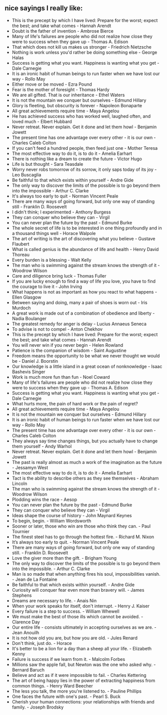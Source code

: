 ## nice sayings I really like:

* This is the precept by which I have lived: Prepare for the worst; expect the best; and take what comes - Hannah Arendt
* Doubt is the father of invention - Ambrose Bierce
* Many of life's failures are people who did not realize how close they were to success when they gave up - Thomas A. Edison
* That which does not kill us makes us stronger - Friedrich Nietzsche
* Nothing is work unless you'd rather be doing something else - George Halas
* Success is getting what you want. Happiness is wanting what you get - Dale Carnegie
* It is an ironic habit of human beings to run faster when we have lost our way - Rollo May
* Either move or be moved - Ezra Pound
* Fear is the mother of foresight - Thomas Hardy
* We are all gifted. That is our inheritance - Ethel Waters
* It is not the mountain we conquer but ourselves - Edmund Hillary
* Glory is fleeting, but obscurity is forever - Napoleon Bonaparte
* All great achievements require time - Maya Angelou
* He has achieved success who has worked well, laughed often, and loved much - Elbert Hubbard
* Never retreat. Never explain. Get it done and let them howl - Benjamin Jowett
* The present time has one advantage over every other - it is our own - Charles Caleb Colton
* If you can't feed a hundred people, then feed just one - Mother Teresa
* The most effective way to do it, is to do it - Amelia Earhart
* There is nothing like a dream to create the future - Victor Hugo
* Life is but thought - Sara Teasdale
* Worry never robs tomorrow of its sorrow, it only saps today of its joy - Leo Buscaglia
* Be faithful to that which exists within yourself - Andre Gide
* The only way to discover the limits of the possible is to go beyond them into the impossible - Arthur C. Clarke
* It's always too early to quit - Norman Vincent Peale
* There are many ways of going forward, but only one way of standing still - Franklin D. Roosevelt
* I didn't think; I experimented - Anthony Burgess
* They can conquer who believe they can - Virgil
* You can never plan the future by the past - Edmund Burke
* The whole secret of life is to be interested in one thing profoundly and in a thousand things well - Horace Walpole
* The art of writing is the art of discovering what you believe - Gustave Flaubert
* What is called genius is the abundance of life and health - Henry David Thoreau
* Every burden is a blessing - Walt Kelly
* The man who is swimming against the stream knows the strength of it - Woodrow Wilson
* Care and diligence bring luck - Thomas Fuller
* If you are lucky enough to find a way of life you love, you have to find the courage to live it - John Irving
* What happens is not as important as how you react to what happens - Ellen Glasgow
* Between saying and doing, many a pair of shoes is worn out - Iris Murdoch
* A great work is made out of a combination of obedience and liberty - Nadia Boulanger
* The greatest remedy for anger is delay - Lucius Annaeus Seneca
* To advise is not to compel - Anton Chekhov
* This is the precept by which I have lived: Prepare for the worst; expect the best; and take what comes - Hannah Arendt
* You will never win if you never begin - Helen Rowland
* Patience is the companion of wisdom - Saint Augustine
* Freedom means the opportunity to be what we never thought we would be - Daniel J. Boorstin
* Our knowledge is a little island in a great ocean of nonknowledge - Isaac Bashevis Singer
* Work is much more fun than fun - Noel Coward
* Many of life's failures are people who did not realize how close they were to success when they gave up - Thomas A. Edison
* Success is getting what you want. Happiness is wanting what you get - Dale Carnegie
* What hurts more, the pain of hard work or the pain of regret?
* All great achievements require time - Maya Angelou
* It is not the mountain we conquer but ourselves - Edmund Hillary
* It is an ironic habit of human beings to run faster when we have lost our way - Rollo May
* The present time has one advantage over every other - it is our own - Charles Caleb Colton  
* They always say time changes things, but you actually have to change them yourself - Andy Warhol  
* Never retreat. Never explain. Get it done and let them howl - Benjamin Jowett
* The past is really almost as much a work of the imagination as the future - Jessamyn West
* The most effective way to do it, is to do it - Amelia Earhart
* Tact is the ability to describe others as they see themselves - Abraham Lincoln
* The man who is swimming against the stream knows the strength of it - Woodrow Wilson
* Plodding wins the race - Aesop
* You can never plan the future by the past - Edmund Burke
* They can conquer who believe they can - Virgil
* Ideas shape the course of history - John Maynard Keynes
* To begin, begin. - William Wordsworth
* Sooner or later, those who win are those who think they can. - Paul Tournier
* The finest steel has to go through the hottest fire. - Richard M. Nixon
* It’s always too early to quit. - Norman Vincent Peale
* There are many ways of going forward, but only one way of standing still. - Franklin D. Roosevelt 
* Love the giver more than the gift. - Brigham Young
* The only way to discover the limits of the possible is to go beyond them into the impossible. - Arthur C. Clarke
* Man is so made that when anything fires his soul, impossibilities vanish. - Jean de La Fontaine
* Be faithful to that which exists within yourself. - Andre Gide
* Curiosity will conquer fear even more than bravery will. - James Stephens
* Dreams are necessary to life. - Anais Nin
* When your work speaks for itself, don't interrupt. - Henry J. Kaiser
* Every failure is a step to success. - William Whewell
* We must make the best of those ills which cannot be avoided. - Clarence Day
* Our entire life - consists ultimately in accepting ourselves as we are. - Jean Anouilh
* It is not how old you are, but how you are old. - Jules Renard
* Don't think, just do. - Horace
* It's better to be a lion for a day than a sheep all your life. - Elizabeth Kenny
* Failure is success if we learn from it. - Malcolm Forbes
* Millions saw the apple fall, but Newton was the one who asked why. - Bernard Baruch
* Believe and act as if it were impossible to fail. - Charles Kettering
* The art of being happy lies in the power of extracting happiness from common things. - Henry Ward Beecher
* The less you talk, the more you're listened to. - Pauline Phillips
* One faces the future with one's past. - Pearl S. Buck
* Cherish your human connections: your relationships with friends and family. - Joseph Brodsky